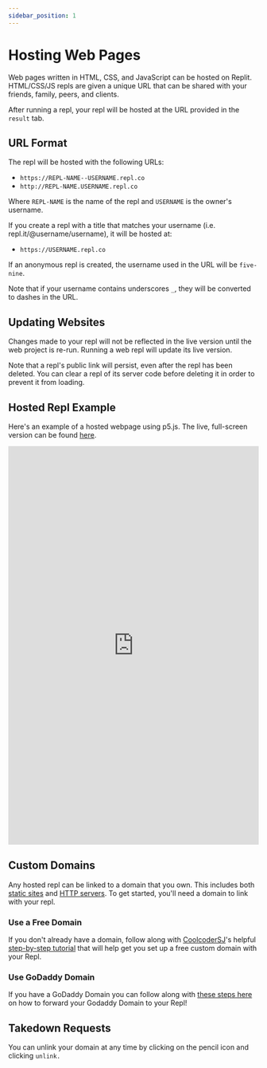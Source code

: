```yaml
---
sidebar_position: 1
---
```


# Hosting Web Pages

Web pages written in HTML, CSS, and JavaScript can be hosted on Replit. HTML/CSS/JS repls are given a unique URL that can be shared with your friends, family, peers, and clients.

After running a repl, your repl will be hosted at the URL provided in the `result` tab.

## URL Format

The repl will be hosted with the following URLs:
* `https://REPL-NAME--USERNAME.repl.co`
* `http://REPL-NAME.USERNAME.repl.co`

Where `REPL-NAME` is the name of the repl and `USERNAME` is the owner's username.

If you create a repl with a title that matches your username (i.e. repl.it/@username/username), it will be hosted at:
* `https://USERNAME.repl.co`

If an anonymous repl is created, the username used in the URL will be `five-nine`.

Note that if your username contains underscores `_`, they will be converted to dashes in the URL.

## Updating Websites

Changes made to your repl will not be reflected in the live version until the web project is re-run. Running a web repl will update its live version.

Note that a repl's public link will persist, even after the repl has been deleted. You can clear a repl of its server code before deleting it in order to prevent it from loading.

## Hosted Repl Example

Here's an example of a hosted webpage using p5.js. The live, full-screen version can be found [here](https://p5-demo--timmy_i_chen.repl.co).

<iframe height="800px" width="100%" src="https://replit.com/@timmy_i_chen/p5-demo?lite=true" scrolling="no" frameborder="no" allowtransparency="true" allowfullscreen="true" sandbox="allow-forms allow-pointer-lock allow-popups allow-same-origin allow-scripts allow-modals"></iframe>

## Custom Domains

Any hosted repl can be linked to a domain that you own. This includes both [static sites](#hosting-a-web-site) and [HTTP servers](/hosting/deploying-http-servers). To get started, you'll need a domain to link with your repl. 


### Use a Free Domain

If you don't already have a domain, follow along with [CoolcoderSJ](https://replit.com/@CoolCoderSJ)'s helpful [step-by-step tutorial](https://replit.com/talk/learn/Link-Domains-with-Replit/124838) that will help get you set up a free custom domain with your Repl.

### Use GoDaddy Domain

If you have a GoDaddy Domain you can follow along with [these steps here](https://ca.godaddy.com/help/forward-my-godaddy-domain-12123) on how to forward your Godaddy Domain to your Repl!


## Takedown Requests

You can unlink your domain at any time by clicking on the pencil icon and clicking `unlink.`
